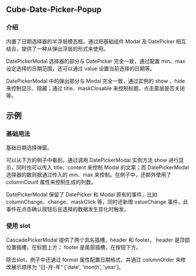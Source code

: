 ## Cube-Date-Picker-Popup

<card>

### 介绍

内置了日期选择器的半浮层模态框。通过把基础组件 Modal 及 DatePicker 相互结合，提供了一种从弹出浮层的形式来使用。

DatePickerModal 选择器的部分与 DatePicker 完全一致，通过配置 min、max 设定选择的日期范围，还可以通过 value 设置当前选择的日期等。

DatePickerModal 中的弹出部分与 Modal 完全一致，通过实例的 show 、hide 来控制显示、隐藏；通过 title、maskClosable 来控制标题、点击蒙层是否关闭等。

</card>

## 示例

<card>

### 基础用法

基础日期选择弹窗。

可以从下方的例子中看到，通过调用 DatePickerModal 实例方法 show 进行显示，同时也可以传入 title、content 来控制 Modal 的文案；而 DatePickerModal 选择器的数则据通过传入的 min、max 来控制。在例子中，还额外使用了 columnCount 属性来控制生成的列数。

DatePickerModal 保留了 DatePicker 和 Modal 原有的事件，比如 columnChange、change、maskClick 等，同时还新增 valueChange 事件，此事件在点击确认按钮后且选择的数据发生变化时触发。

<!-- @example: basic-picker -->

</card>

<card>

### 使用 slot

CascadePickerModal 提供了两个具名插槽，header 和 footer。 header 是顶部位置插槽，在标题上方； footer 是尾部插槽，在按钮下方。

除去slot，例子中还通过 format 属性配置日期格式，并通过 columnOrder 来修改展示顺序为 “日-月-年” ['date', 'month', 'year']。

<!-- @example: slot-picker -->

</card>
